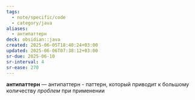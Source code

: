 ```yaml
---
tags:
  - note/specific/code
  - category/java
aliases:
  - антипаттерн
deck: obsidian::java
created: 2025-06-05T18:40:24+03:00
updated: 2025-06-06T07:38:12+03:00
sr-due: 2025-06-10
sr-interval: 4
sr-ease: 270
---
```


**антипаттерн**
—
антипаттерн - паттерн, который приводит к большому количеству *проблем* при применении
